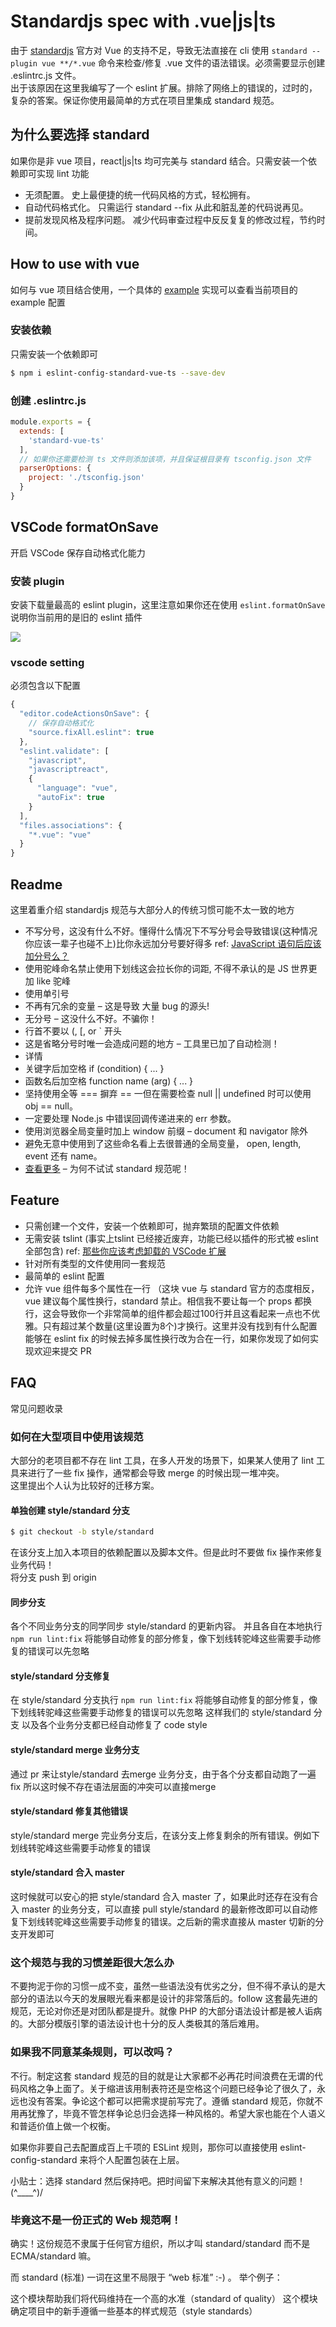 # Standardjs spec with .vue|js|ts

由于 [standardjs](https://standardjs.com/) 官方对 Vue 的支持不足，导致无法直接在 cli 使用 `standard --plugin vue **/*.vue` 命令来检查/修复 .vue 文件的语法错误。必须需要显示创建 .eslintrc.js 文件。  
出于该原因在这里我编写了一个 eslint 扩展。排除了网络上的错误的，过时的，复杂的答案。保证你使用最简单的方式在项目里集成 standard 规范。

## 为什么要选择 standard 

如果你是非 vue 项目，react|js|ts 均可完美与 standard 结合。只需安装一个依赖即可实现 lint 功能

- 无须配置。 史上最便捷的统一代码风格的方式，轻松拥有。
- 自动代码格式化。 只需运行 standard --fix 从此和脏乱差的代码说再见。
- 提前发现风格及程序问题。 减少代码审查过程中反反复复的修改过程，节约时间。

## How to use with vue

如何与 vue 项目结合使用，一个具体的 [example](./example/.eslintrc.js) 实现可以查看当前项目的 example 配置

### 安装依赖

只需安装一个依赖即可

```bash
$ npm i eslint-config-standard-vue-ts --save-dev
```

### 创建 .eslintrc.js

```js
module.exports = {
  extends: [
    'standard-vue-ts'
  ],
  // 如果你还需要检测 ts 文件则添加该项，并且保证根目录有 tsconfig.json 文件
  parserOptions: {
    project: './tsconfig.json'
  }
}

```

## VSCode formatOnSave

开启 VSCode 保存自动格式化能力

### 安装 plugin

安装下载量最高的 eslint plugin，这里注意如果你还在使用 `eslint.formatOnSave` 说明你当前用的是旧的 eslint 插件

![](./images/eslint.jpg)
### vscode setting

必须包含以下配置

```js
{
  "editor.codeActionsOnSave": {
    // 保存自动格式化
    "source.fixAll.eslint": true
  },
  "eslint.validate": [
    "javascript",
    "javascriptreact",
    {
      "language": "vue",
      "autoFix": true
    }
  ],
  "files.associations": {
    "*.vue": "vue"
  }
}
```

## Readme

这里着重介绍 standardjs 规范与大部分人的传统习惯可能不太一致的地方

- 不写分号，这没有什么不好。懂得什么情况下不写分号会导致错误(这种情况你应该一辈子也碰不上)比你永远加分号要好得多 ref: [JavaScript 语句后应该加分号么？](https://www.zhihu.com/question/20298345/answer/49551142)
- 使用驼峰命名禁止使用下划线这会拉长你的词距, 不得不承认的是 JS 世界更加 like 驼峰
- 使用单引号
- 不再有冗余的变量 – 这是导致 大量 bug 的源头!
- 无分号 – 这没什么不好。不骗你！
- 行首不要以 (, [, or ` 开头
- 这是省略分号时唯一会造成问题的地方 – 工具里已加了自动检测！
- 详情
- 关键字后加空格 if (condition) { ... }
- 函数名后加空格 function name (arg) { ... }
- 坚持使用全等 === 摒弃 == 一但在需要检查 null || undefined 时可以使用 obj == null。
- 一定要处理 Node.js 中错误回调传递进来的 err 参数。
- 使用浏览器全局变量时加上 window 前缀 – document 和 navigator 除外
- 避免无意中使用到了这些命名看上去很普通的全局变量， open, length, event 还有 name。
- [查看更多](https://standardjs.com/rules-zhcn.html#javascript-standard-style) – 为何不试试 standard 规范呢！

## Feature

- 只需创建一个文件，安装一个依赖即可，抛弃繁琐的配置文件依赖
- 无需安装 tslint (事实上tslint 已经接近废弃，功能已经以插件的形式被 eslint 全部包含) ref: [那些你应该考虑卸载的 VSCode 扩展](https://zhuanlan.zhihu.com/p/125773296)
- 针对所有类型的文件使用同一套规范
- 最简单的 eslint 配置
- 允许 vue 组件每多个属性在一行 （这块 vue 与 standard 官方的态度相反，vue 建议每个属性换行，standard 禁止。相信我不要让每一个 props 都换行，这会导致你一个非常简单的组件都会超过100行并且这看起来一点也不优雅。只有超过某个数量(这里设置为8个)才换行。这里并没有找到有什么配置能够在 eslint fix 的时候去掉多属性换行改为合在一行，如果你发现了如何实现欢迎来提交 PR

## FAQ

常见问题收录

### 如何在大型项目中使用该规范

大部分的老项目都不存在 lint 工具，在多人开发的场景下，如果某人使用了 lint 工具来进行了一些 fix 操作，通常都会导致 merge 的时候出现一堆冲突。  
这里提出个人认为比较好的迁移方案。

#### 单独创建 style/standard 分支

```bash
$ git checkout -b style/standard
```

在该分支上加入本项目的依赖配置以及脚本文件。但是此时不要做 fix 操作来修复业务代码！  
将分支 push 到 origin

#### 同步分支

各个不同业务分支的同学同步 style/standard 的更新内容。
并且各自在本地执行 `npm run lint:fix` 将能够自动修复的部分修复，像下划线转驼峰这些需要手动修复的错误可以先忽略

#### style/standard 分支修复

在 style/standard 分支执行 `npm run lint:fix` 将能够自动修复的部分修复，像下划线转驼峰这些需要手动修复的错误可以先忽略
这样我们的 style/standard 分支 以及各个业务分支都已经自动修复了 code style

#### style/standard merge 业务分支

通过 pr 来让style/standard 去merge 业务分支，由于各个分支都自动跑了一遍 fix 所以这时候不存在语法层面的冲突可以直接merge

#### style/standard 修复其他错误

style/standard merge 完业务分支后，在该分支上修复剩余的所有错误。例如下划线转驼峰这些需要手动修复的错误

#### style/standard 合入 master

这时候就可以安心的把 style/standard 合入 master 了，如果此时还存在没有合入 master 的业务分支，可以直接 pull style/standard 的最新修改即可以自动修复下划线转驼峰这些需要手动修复的错误。之后新的需求直接从 master 切新的分支开发即可

### 这个规范与我的习惯差距很大怎么办

不要拘泥于你的习惯一成不变，虽然一些语法没有优劣之分，但不得不承认的是大部分的语法以今天的发展眼光看来都是设计的非常落后的。follow 这套最先进的规范，无论对你还是对团队都是提升。就像 PHP 的大部分语法设计都是被人诟病的。大部分模版引擎的语法设计也十分的反人类极其的落后难用。

### 如果我不同意某条规则，可以改吗？
不行。制定这套 standard 规范的目的就是让大家都不必再花时间浪费在无谓的代码风格之争上面了。关于缩进该用制表符还是空格这个问题已经争论了很久了，永远也没有答案。争论这个都可以把需求提前写完了。遵循 standard 规范，你就不用再犹豫了，毕竟不管怎样争论总归会选择一种风格的。希望大家也能在个人语义和普适价值上做一个权衡。

如果你非要自己去配置成百上千项的 ESLint 规则，那你可以直接使用 eslint-config-standard 来将个人配置包装在上层。

小贴士：选择 standard 然后保持吧。把时间留下来解决其他有意义的问题！(^____^)/

### 毕竟这不是一份正式的 Web 规范啊！

确实！这份规范不隶属于任何官方组织，所以才叫 standard/standard 而不是 ECMA/standard 嘛。

而 standard (标准) 一词在这里不局限于 “web 标准” :-) 。 举个例子：

这个模块帮助我们将代码维持在一个高的水准（standard of quality）
这个模块确定项目中的新手遵循一些基本的样式规范（style standards）

